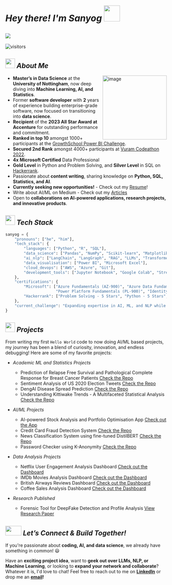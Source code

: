 # <i>Hey there! I'm Sanyog</i> <img src="https://github.com/TheDudeThatCode/TheDudeThatCode/blob/master/Assets/wave.gif" width="50" height="50"/>

##  <img src="https://readme-typing-svg.demolab.com?font=Fira+Code&pause=1000&color=16F7AA&width=435&lines=Data+Scientist;Ex+Software+Developer+%40+Accenture;MSc+Data+Science+%40+UoN+(Merit);4x+Microsoft+Certified+Professional;NLP+Enthusiast"/>

![visitors](https://vbr.nathanchung.dev/badge?page_id=sanyog-chavhan.sanyog-chavhan&color=16F7AA)


## <img src="https://user-images.githubusercontent.com/74038190/235223599-0eadbd7c-c916-4f24-af9d-9242730e6172.gif" width="30" height="30"/> <i>About Me</i>

<img align="right" src="https://raw.githubusercontent.com/Tarikul-Islam-Anik/Animated-Fluent-Emojis/master/Emojis/People%20with%20professions/Man%20Technologist%20Medium%20Skin%20Tone.png" alt="image" width="200" height="200"/>

- **Master’s in Data Science** at the **University of Nottingham**, now deep diving into **Machine Learning, AI, and Statistics**.
- Former **software developer** with **2** years of experience building enterprise-grade software, now focused on transitioning into **data science**.
- **Recipient** of the **2023 All Star Award at Accenture** for outstanding performance and commitment.
- **Ranked in top 10** amongst 1000+ participants at the [GrowthSchool Power BI Challenge](https://www.linkedin.com/feed/update/urn:li:activity:7089124013804838914/).
- **Secured 2nd Rank** amongst 4000+ participants at [Vuram Codeathon 2022](https://www.linkedin.com/feed/update/urn:li:activity:7006592953552949248/).
- **4x Microsoft Certified** Data Professional
- **Gold Level** in Python and Problem Solving, and **Silver Level** in SQL on [Hackerrank](https://www.hackerrank.com/profile/Sanyog_).
- Passionate about **content writing**, sharing knowledge on **Python, SQL, Statistics, and AI**.
- **Currently seeking new opportunities!** - Check out my [Resume](https://drive.google.com/file/d/1ed8AF4HJHuhH-Xk97izX-raWbW-T2efh/view?usp=sharing)!
- Write about AI/ML on Medium - Check out my [Articles](https://medium.com/@sanyogchavhan2016)
- Open to **collaborations on AI-powered applications, research projects, and innovative products**.
  

## <img src="https://user-images.githubusercontent.com/74038190/212284087-bbe7e430-757e-4901-90bf-4cd2ce3e1852.gif" width="30" height="30"/> <i>Tech Stack</i>  

```python
sanyog = {
    "pronouns": ["he", "him"],
    "tech_stack": {
        "languages": ["Python", "R", "SQL"],
        "data_science": ["Pandas", "NumPy", "Scikit-learn", "Matplotlib", "PyTorch", "Statistical Analysis"],
        "ai_nlp": ["LangChain", "LangGraph", "RAG", "LLMs", "Transformers", "GPT-4", "Hugging Face", "Prompt Engineering", "Fine Tuning", "Model Deployment"],
        "data_visualisation": ["Power BI", "Microsoft Excel"],
        "cloud_devops": ["AWS", "Azure", "Git"],
        "development_tools": ["Jupyter Notebook", "Google Colab", "Streamlit", "VS Code"]
    },
    "certifications": {
        "Microsoft": ["Azure Fundamentals (AZ-900)", "Azure Data Fundamentals (DP-900)", 
                      "Power Platform Fundamentals (PL-900)", "Identity, Security & Compliance (SC-900)"],
        "Hackerrank": ["Problem Solving - 5 Stars", "Python - 5 Stars", "SQL - 4 Stars"]
    },
    "current_challenge": "Expanding expertise in AI, ML, and NLP while seeking exciting opportunities!"
}
```

## <img src="https://media3.giphy.com/media/v1.Y2lkPTc5MGI3NjExZXk3MG43dHFtZWo4YWhtb3BvMGhqNmdsZ3NreWFtam9oZ200cW1oZyZlcD12MV9pbnRlcm5hbF9naWZfYnlfaWQmY3Q9cw/hpFCIpvGxUKgTfjRKl/giphy.gif" width="30" height="30"/> <i>Projects</i>

From writing my first `Hello World` code to now doing AI/ML based projects, my journey has been a blend of curiosity, innovation, and endless debugging! Here are some of my favorite projects:
  - _Academic ML and Statistics Projects_
      - Prediction of Relapse Free Survival and Pathological Complete Response for Breast Cancer Patients [Check the Repo](https://github.com/sanyog-chavhan/Breast_Cancer_Prediction)
      - Sentiment Analysis of US 2020 Election Tweets [Check the Repo](https://github.com/sanyog-chavhan/Twitter_Sentiment_Analysis)
      - DengAI Disease Spread Prediction [Check the Repo](https://github.com/sanyog-chavhan/DengAI_Prediction)
      - Understanding Kittiwake Trends - A Multifaceted Statistical Analysis [Check the Repo](https://github.com/sanyog-chavhan/Multifaceted-Analysis-on-Kittiwakes)
      
  - _AI/ML Projects_
      - AI-powered Stock Analysis and Portfolio Optimisation App [Check out the App](https://huggingface.co/spaces/sanyog16/AI-Based_Stock_Analysis_and_Portfolio_Optimisation)
      - Credit Card Fraud Detection System [Check the Repo](https://github.com/sanyog-chavhan/Credit-Card-Fraud-Detection)
      - News Classification System using fine-tuned DistilBERT [Check the Repo](https://github.com/sanyog-chavhan/DistilBERT-News-Classification)
      - Password Checker using K-Anonymity [Check the Repo](https://github.com/sanyog-chavhan/Password-Checker)

- _Data Analysis Projects_
  - Netflix User Engagement Analysis Dashboard [Check out the Dashboard](https://www.linkedin.com/feed/update/urn:li:activity:7088826486991781888/)
  - IMDb Movies Analysis Dashboard [Check out the Dashboard](https://www.linkedin.com/feed/update/urn:li:activity:7094327213088530433/)
  - British Airways Reviews Dashboard [Check out the Dashboard](https://github.com/sanyog-chavhan/British-Airways-Reviews-Dashboard)
  - Coffee Sales Analysis Dashboard [Check out the Dashboard](https://github.com/sanyog-chavhan/Coffee-Sales-Analysis-Dashboard)
   
- _Research Published_
  - Forensic Tool for DeepFake Detection and Profile Analysis [View Research Paper](https://www.irjet.net/archives/V8/i5/IRJET-V8I5583.pdf)

## <img src="https://media.giphy.com/media/W1NW6AaPglSMRnP2Qv/giphy.gif?cid=ecf05e47ahqg8bmswrqca3ky3p3makxtj1d3nifs89aem8jv&ep=v1_stickers_search&rid=giphy.gif&ct=s" width="50" height="30"/> <i>Let’s Connect & Build Together!</i>


If you're passionate about **coding, AI, and data science**, we already have something in common! :smiley:

Have an **exciting project idea**, want to **geek out over LLMs, NLP, or Machine Learning**, or looking to **expand your network and collaborate**? Whatever it is, I'd love to chat! Feel free to reach out to me on **[LinkedIn](https://www.linkedin.com/in/sanyog-chavhan/)** or drop me an **[email](mailto:sanyogchavhan2016l@gmail.com)!**

